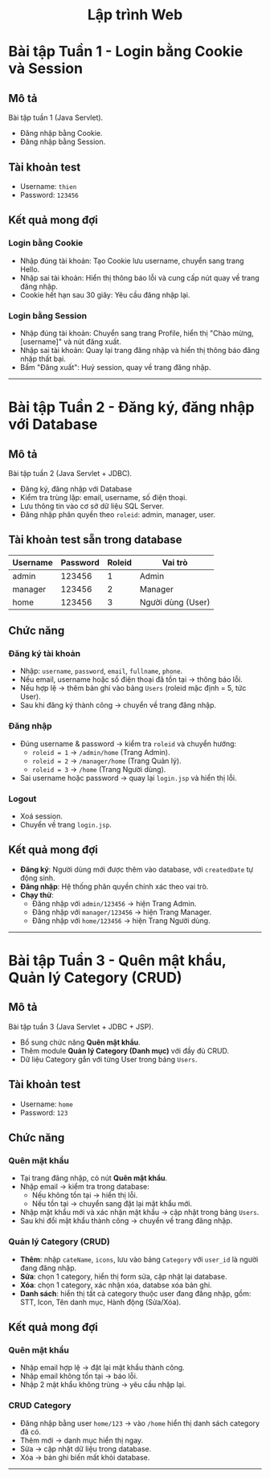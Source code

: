 <h1 align="center">Lập trình Web </h1>

# Bài tập Tuần 1 - Login bằng Cookie và Session

## Mô tả
Bài tập tuần 1 (Java Servlet).  
- Đăng nhập bằng Cookie.
- Đăng nhập bằng Session.

## Tài khoản test
- Username: `thien`
- Password: `123456`

## Kết quả mong đợi

### Login bằng Cookie
- Nhập đúng tài khoản: Tạo Cookie lưu username, chuyển sang trang Hello.
- Nhập sai tài khoản: Hiển thị thông báo lỗi và cung cấp nút quay về trang đăng nhập.
- Cookie hết hạn sau 30 giây: Yêu cầu đăng nhập lại.

### Login bằng Session
- Nhập đúng tài khoản: Chuyển sang trang Profile, hiển thị "Chào mừng, [username]" và nút đăng xuất.
- Nhập sai tài khoản: Quay lại trang đăng nhập và hiển thị thông báo đăng nhập thất bại.
- Bấm "Đăng xuất": Huỷ session, quay về trang đăng nhập.

---

# Bài tập Tuần 2 - Đăng ký, đăng nhập với Database

## Mô tả
Bài tập tuần 2 (Java Servlet + JDBC).  
- Đăng ký, đăng nhập với Database 
- Kiểm tra trùng lặp: email, username, số điện thoại.  
- Lưu thông tin vào cơ sở dữ liệu SQL Server.  
- Đăng nhập phân quyền theo `roleid`: admin, manager, user.  

## Tài khoản test sẵn trong database
| Username | Password | Roleid | Vai trò   |
|----------|----------|--------|-----------|
| admin    | 123456   | 1      | Admin     |
| manager  | 123456   | 2      | Manager   |
| home     | 123456   | 3      | Người dùng (User) |

## Chức năng

### Đăng ký tài khoản
- Nhập: `username`, `password`, `email`, `fullname`, `phone`.  
- Nếu email, username hoặc số điện thoại đã tồn tại → thông báo lỗi.  
- Nếu hợp lệ → thêm bản ghi vào bảng `Users` (roleid mặc định = 5, tức User).  
- Sau khi đăng ký thành công → chuyển về trang đăng nhập.

### Đăng nhập
- Đúng username & password → kiểm tra `roleid` và chuyển hướng:  
  - `roleid = 1` → `/admin/home` (Trang Admin).  
  - `roleid = 2` → `/manager/home` (Trang Quản lý).  
  - `roleid = 3` → `/home` (Trang Người dùng).  
- Sai username hoặc password → quay lại `login.jsp` và hiển thị lỗi.  

### Logout
- Xoá session.  
- Chuyển về trang `login.jsp`.  

## Kết quả mong đợi
- **Đăng ký**: Người dùng mới được thêm vào database, với `createdDate` tự động sinh.  
- **Đăng nhập**: Hệ thống phân quyền chính xác theo vai trò.  
- **Chạy thử**:
  - Đăng nhập với `admin/123456` → hiện Trang Admin.  
  - Đăng nhập với `manager/123456` → hiện Trang Manager.  
  - Đăng nhập với `home/123456` → hiện Trang Người dùng.  

---

# Bài tập Tuần 3 - Quên mật khẩu, Quản lý Category (CRUD)

## Mô tả
Bài tập tuần 3 (Java Servlet + JDBC + JSP).  
- Bổ sung chức năng **Quên mật khẩu**.  
- Thêm module **Quản lý Category (Danh mục)** với đầy đủ CRUD.  
- Dữ liệu Category gắn với từng User trong bảng `Users`.

## Tài khoản test
- Username: `home`
- Password: `123`

## Chức năng

### Quên mật khẩu
- Tại trang đăng nhập, có nút **Quên mật khẩu**.  
- Nhập email → kiểm tra trong database:  
  - Nếu không tồn tại → hiển thị lỗi.  
  - Nếu tồn tại → chuyển sang đặt lại mật khẩu mới.  
- Nhập mật khẩu mới và xác nhận mật khẩu → cập nhật trong bảng `Users`.  
- Sau khi đổi mật khẩu thành công → chuyển về trang đăng nhập.

### Quản lý Category (CRUD)
- **Thêm**: nhập `cateName`, `icons`, lưu vào bảng `Category` với `user_id` là người đang đăng nhập.  
- **Sửa**: chọn 1 category, hiển thị form sửa, cập nhật lại database.  
- **Xóa**: chọn 1 category, xác nhận xóa, databse xóa bản ghi.  
- **Danh sách**: hiển thị tất cả category thuộc user đang đăng nhập, gồm: STT, Icon, Tên danh mục, Hành động (Sửa/Xóa).

## Kết quả mong đợi

### Quên mật khẩu
- Nhập email hợp lệ → đặt lại mật khẩu thành công.  
- Nhập email không tồn tại → báo lỗi.  
- Nhập 2 mật khẩu không trùng → yêu cầu nhập lại.

### CRUD Category
- Đăng nhập bằng user `home/123` → vào `/home` hiển thị danh sách category đã có.  
- Thêm mới → danh mục hiển thị ngay.  
- Sửa → cập nhật dữ liệu trong database.  
- Xóa → bản ghi biến mất khỏi database.  

---
